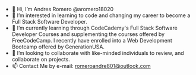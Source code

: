 - 👋 Hi, I’m Andres Romero @aromero18020
- 👀 I’m interested in learning to code and changing my career to become a Full Stack Software Developer.
- 🌱 I’m currently learning through CodeCademy's Full Stack Software Developer Courses and supplementing the courses offered by FreeCodeCamp. I recently have enrolled into a Web Development Bootcamp offered by GenerationUSA. 
- 💞️ I’m looking to collaborate with like-minded individuals to review, and collaborate on projects. 
- 📫 Contact Me by e-mail: romeroandre801@outlook.com

<!---
aromero18020/aromero18020 is a ✨ special ✨ repository because its `README.md` (this file) appears on your GitHub profile.
You can click the Preview link to take a look at your changes.
--->

